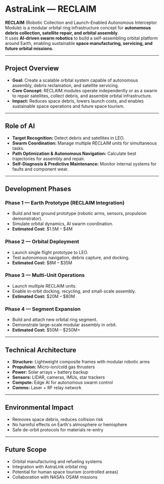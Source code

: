 # AstraLink — RECLAIM

**RECLAIM** (Robotic Collection and Launch-Enabled Autonomous Interceptor Module) is a modular orbital ring infrastructure concept for **autonomous debris collection, satellite repair, and orbital assembly**.  
It uses **AI-driven swarm robotics** to build a self-assembling orbital platform around Earth, enabling sustainable **space manufacturing, servicing, and future orbital missions**.

---

## Project Overview
- **Goal:** Create a scalable orbital system capable of autonomous assembly, debris reclamation, and satellite servicing.  
- **Core Concept:** RECLAIM modules operate independently or as a swarm to repair satellites, collect debris, and assemble orbital infrastructure.  
- **Impact:** Reduces space debris, lowers launch costs, and enables sustainable space operations and future space tourism.  

---

## Role of AI
- **Target Recognition:** Detect debris and satellites in LEO.  
- **Swarm Coordination:** Manage multiple RECLAIM units for simultaneous tasks.  
- **Path Optimization & Autonomous Navigation:** Calculate best trajectories for assembly and repair.  
- **Self-Diagnosis & Predictive Maintenance:** Monitor internal systems for faults and component wear.

---

## Development Phases

### Phase 1 — Earth Prototype (RECLAIM Integration)
- Build and test ground prototype (robotic arms, sensors, propulsion demonstrator).  
- Simulate orbital dynamics, AI swarm coordination.  
- **Estimated Cost:** $1.5M – $4M

### Phase 2 — Orbital Deployment
- Launch single flight prototype to LEO.  
- Test autonomous navigation, debris capture, and docking.  
- **Estimated Cost:** $8M – $35M

### Phase 3 — Multi-Unit Operations
- Launch multiple RECLAIM units.  
- Enable in-orbit docking, recycling, and small-scale assembly.  
- **Estimated Cost:** $20M – $80M

### Phase 4 — Segment Expansion
- Build and attach new orbital ring segment.  
- Demonstrate large-scale modular assembly in orbit.  
- **Estimated Cost:** $50M – $250M+

---

## Technical Architecture
- **Structure:** Lightweight composite frames with modular robotic arms  
- **Propulsion:** Micro-ion/cold gas thrusters  
- **Power:** Solar arrays + battery backup  
- **Sensors:** LIDAR, cameras, IMUs, star trackers  
- **Compute:** Edge AI for autonomous swarm control  
- **Comms:** Laser + RF relay network  

---

## Environmental Impact
- Removes space debris, reduces collision risk  
- No harmful effects on Earth's atmosphere or hemisphere  
- Safe de-orbit protocols for materials re-entry  

---

## Future Scope
- Orbital manufacturing and refueling systems  
- Integration with AstraLink orbital ring  
- Potential for human space tourism (controlled areas)  
- Collaboration with NASA’s OSAM missions  


